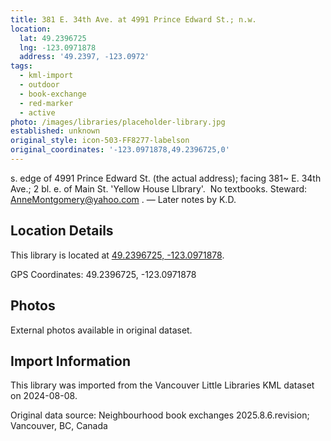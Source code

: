 ```yaml
---
title: 381 E. 34th Ave. at 4991 Prince Edward St.; n.w.
location:
  lat: 49.2396725
  lng: -123.0971878
  address: '49.2397, -123.0972'
tags:
  - kml-import
  - outdoor
  - book-exchange
  - red-marker
  - active
photo: /images/libraries/placeholder-library.jpg
established: unknown
original_style: icon-503-FF8277-labelson
original_coordinates: '-123.0971878,49.2396725,0'
---
```

s. edge of 4991 Prince Edward St. (the actual address); facing 381~ E. 34th Ave.; 
2 bl. e. of Main St.
'Yellow House LIbrary'.  No textbooks.
Steward: AnneMontgomery@yahoo.com .
— Later notes by K.D.

## Location Details

This library is located at [49.2396725, -123.0971878](https://www.google.com/maps?q=49.2396725,-123.0971878).

GPS Coordinates: 49.2396725, -123.0971878

## Photos

External photos available in original dataset.

## Import Information

This library was imported from the Vancouver Little Libraries KML dataset on 2024-08-08.

Original data source: Neighbourhood book exchanges 2025.8.6.revision; Vancouver, BC, Canada
